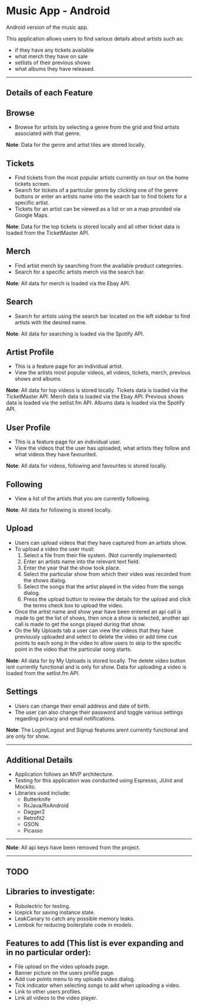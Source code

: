 Music App - Android
===================

Android version of the music app.

This application allows users to find various details about artists such as:

 - if they have any tickets available
 - what merch they have on sale
 - setlists of their previous shows
 - what albums they have released.

----------

Details of each Feature
---
Browse
-
- Browse for artists by selecting a genre from the grid and find artists associated with that genre.

**Note**: Data for the genre and artist tiles are stored locally.

Tickets
-
- Find tickets from the most popular artists currently on tour on the home tickets screen.
- Search for tickets of a particular genre by clicking one of the genre buttons or enter an artists name into the search bar to find tickets for a specific artist.
- Tickets for an artist can be viewed as a list or on a map provided via Google Maps.

**Note**: Data for the top tickets is stored locally and all other ticket data is loaded from the TicketMaster API.

Merch
-
- Find artist merch by searching from the available product categories.
- Search for a specific artists merch via the search bar.

**Note**: All data for merch is loaded via the Ebay API.

Search
-
- Search for artists using the search bar located on the left sidebar to find artists with the desired name.

**Note**: All data for searching is loaded via the Spotify API.

Artist Profile
-
- This is a feature page for an individual artist.
- View the artists most popular videos, all videos, tickets, merch, previous shows and albums.

**Note**: All data for top videos is stored locally. Tickets data is loaded via the TicketMaster API. Merch data is loaded via the Ebay API. Previous shows data is loaded via the setlist.fm API.
Albums data is loaded via the Spotify API.

User Profile
-
- This is a feature page for an individual user.
- View the videos that the user has uploaded, what artists they follow and what videos they have favourited.

**Note**: All data for videos, following and favourites is stored locally.

Following
-
- View a list of the artists that you are currently following.

**Note**: All data for following is stored locally.

Upload
-
- Users can upload videos that they have captured from an artists show.
- To upload a video the user must:
  1. Select a file from their file system. (Not currently implemented)
  2. Enter an artists name into the relevant text field.
  3. Enter the year that the show took place.
  4. Select the particular show from which their video was recorded from the shows dialog.
  5. Select the songs that the artist played in the video from the songs dialog.
  6. Press the upload button to review the details for the upload and click the terms check box to upload the video.
- Once the artist name and show year have been entered an api call is made to get the list of shows, then once a show is selected, another api call is made to get the songs played during that show.
- On the My Uploads tab a user can view the videos that they have previously uploaded and select to delete the video or add time cue points to each song in the video to allow users to skip to the specific point in the video that the particular song starts.

**Note**: All data for by My Uploads is stored locally. The delete video button isnt currently functional and is only for show. Data for uploading a video is loaded from the setlist.fm API.

Settings
-
- Users can change their email address and date of birth.
- The user can also change their password and toggle various settings regarding privacy and email notifications.


**Note**: The Login/Logout and Signup features arent currently functional and are only for show.

---

Additional Details
-
- Application follows an MVP architecture.
- Testing for this application was conducted using Espresso, JUnit and Mockito.
- Libraries used include:
    - Butterknife
    - RxJava/RxAndroid
    - Dagger2
    - Retrofit2
    - GSON
    - Picasso

---

**Note**: All api keys have been removed from the project.

---

TODO
---
Libraries to investigate:
-
- Robolectric for testing.
- Icepick for saving instance state.
- LeakCanary to catch any possible memory leaks.
- Lombok for reducing boilerplate code in models.

Features to add (This list is ever expanding and in no particular order):
-
- File upload on the video uploads page.
- Banner picture on the users profile page.
- Add cue points menu to my uploads video dialog.
- Tick indicator when selecting songs to add when uploading a video.
- Link to other users profiles.
- Link all videos to the video player.


